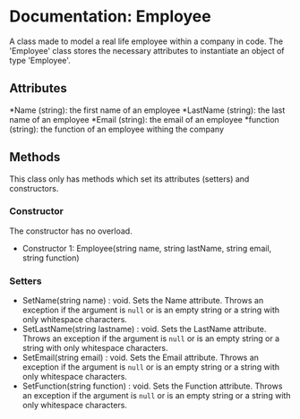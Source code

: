﻿# Documentation: Employee
A class made to model a real life employee within a company in code. The 'Employee' class stores the necessary attributes to instantiate an object of type 'Employee'.
## Attributes
*Name (string): the first name of an employee
*LastName (string): the last name of an employee
*Email (string): the email of an employee
*function (string): the function of an employee withing the company

## Methods
This class only has methods which set its attributes (setters) and constructors.

### Constructor
The constructor has no overload.
* Constructor 1: Employee(string name, string lastName, string email, string function)
### Setters
* SetName(string name) : void. Sets the Name attribute. Throws an exception if the argument is `null` or is an empty string or a string with only whitespace characters.
* SetLastName(string lastname) : void. Sets the LastName attribute. Throws an exception if the argument is `null` or is an empty string or a string with only whitespace characters.
* SetEmail(string email) : void. Sets the Email attribute. Throws an exception if the argument is `null` or is an empty string or a string with only whitespace characters.
* SetFunction(string function) : void. Sets the Function attribute. Throws an exception if the argument is `null` or is an empty string or a string with only whitespace characters.


